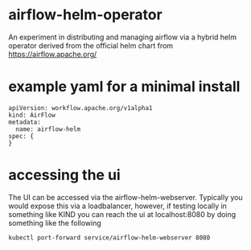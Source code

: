 # airflow-helm-operator
An experiment in distributing and managing airflow via a hybrid helm operator derived from the official helm chart from https://airflow.apache.org/

# example yaml for a minimal install
```
apiVersion: workflow.apache.org/v1alpha1
kind: AirFlow
metadata:
  name: airflow-helm
spec: {
}
```
# accessing the ui
The UI can be accessed via the airflow-helm-webserver. Typically you would expose this via a loadbalancer, however, if testing locally in something like KIND you can reach the ui at localhost:8080 by doing something like the following
```
kubectl port-forward service/airflow-helm-webserver 8080
```
